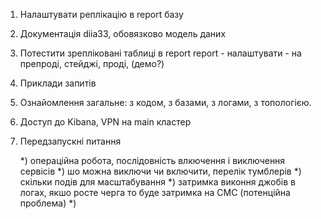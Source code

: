 1. Налаштувати реплікацію в report базу
2. Документація diia33, обовязково модель даних
3. Потестити зрепліковані таблиці в report report - налаштувати - на препроді, стейджі, проді, (демо?)
4. Приклади запитів
5. Ознайомлення загальне: з кодом, з базами, з логами, з топологією.
6. Доступ до Kibana, VPN на main кластер
7. Передзапускні питання

   *) операційна робота, послідовність влкючення і виключення сервісів
   *) шо можна виключи чи включити, перелік тумблерів
   *) скільки подів для масштабування
   *) затримка виконня джобів в логах, якшо росте черга то буде затримка на СМС (потенційна проблема)
   *) 

